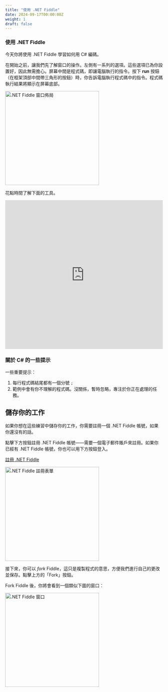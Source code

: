 ```yaml
---
title: "使用 .NET Fiddle"
date: 2024-09-17T00:00:00Z
weight: 1
draft: false
---
```


### 使用 .NET Fiddle

今天你將使用 .NET Fiddle 學習如何用 C# 編碼。

在開始之前，讓我們先了解窗口的操作。左側有一系列的選項。這些選項已為你設置好，因此無需擔心。屏幕中間是程式碼，即讓電腦執行的指令。按下 **run** 按鈕（在框架頂部中間帶三角形的按鈕）時，你告訴電腦執行程式碼中的指令。程式碼執行結果將顯示在屏幕底部。

<img src="../images/donetfiddle-overview.png" height="300" alt=".NET Fiddle 窗口佈局" />

花點時間了解下面的工具。

<iframe width="100%" height="475" src="https://dotnetfiddle.net/Widget/ccWNBp" frameborder="0"></iframe>

### 關於 C# 的一些提示

一些重要提示：
1. 每行程式碼結尾都有一個分號 `;`
2. 範例中會有你不理解的程式碼。沒關係，暫時忽略，專注於你正在處理的任務。

## 儲存你的工作

如果你想在這些練習中儲存你的工作，你需要註冊一個 .NET Fiddle 帳號，如果你還沒有的話。

點擊下方按鈕註冊 .NET Fiddle 帳號——需要一個電子郵件賬戶來註冊。如果你已經有 .NET Fiddle 帳號，你也可以用下方按鈕登入。

<a class="my-2 mx-4 btn btn-info" href="https://dotnetfiddle.net/SignUp" target="_blank">註冊 .NET Fiddle</a>

<img src="../images/dotnetfiddle-signup.png" height="300" alt=".NET Fiddle 註冊表單" />

接下來，你可以 *fork* Fiddle，這只是複製程式的意思，方便我們進行自己的更改並保存。點擊上方的「Fork」按鈕。

Fork Fiddle 後，你將會看到一個類似下圖的窗口：

<img src="../images/dotnetfiddle-window.png" height="300" alt=".NET Fiddle 窗口" />